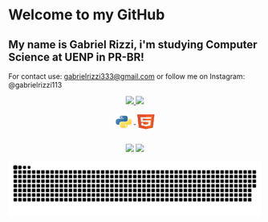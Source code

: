 # **Welcome to my GitHub**
## My name is Gabriel Rizzi, i'm studying Computer Science at UENP in PR-BR!
For contact use: gabrielrizzi333@gmail.com or follow me on Instagram: @gabrielrizzi113

<div align="center">
  <a href="https://github.com/Rizzi-dev">
  <img height="165em" src="https://github-readme-stats.vercel.app/api?username=Rizzi-dev&show_icons=true&theme=dark&include_all_commits=true&count_private=true"/>
  <img height="165em" src="https://github-readme-stats.vercel.app/api/top-langs/?username=Rizzi-dev&layout=compact&langs_count=7&theme=dark"/>
</div>


<div align="center" style="display: inline_block"><br>
  <img align="center" alt="Carlos-Python" height="30" width="40" src="https://raw.githubusercontent.com/devicons/devicon/master/icons/python/python-original.svg">
  <img align="center" alt="Carlos-HTML" height="30" width="40" src="https://raw.githubusercontent.com/devicons/devicon/master/icons/html5/html5-original.svg">
  

</div>

##

<div align="center"> 
  <a href="https://instagram.com/gabrielrizzi113" target="_blank"><img src="https://img.shields.io/badge/-Instagram-%23E4405F?style=for-the-badge&logo=instagram&logoColor=white" target="_blank"></a>
  <a href="https://www.linkedin.com/in/in/gabrielrizzi113/" target="_blank"><img src="https://img.shields.io/badge/-LinkedIn-%230077B5?style=for-the-badge&logo=linkedin&logoColor=white" target="_blank"></a> 
 
  ![Snake animation](https://github.com/CarlosAAndrino/CarlosAAndrino/blob/output/github-contribution-grid-snake.svg)
 
</div>
